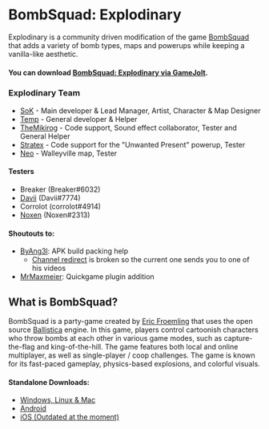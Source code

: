 # BombSquad: Explodinary

Explodinary is a community driven modification of the game [BombSquad](*#what-is-bombsquad) that adds a variety of bomb types, maps and powerups while keeping a vanilla-like aesthetic.
#### You can download [BombSquad: Explodinary via GameJolt](https://gamejolt.com/games/explodinary/784397).

### Explodinary Team
* [SoK](https://www.youtube.com/@SoK05/about) - Main developer & Lead Manager, Artist, Character & Map Designer
* [Temp](https://www.youtube.com/@TrialTemp/about) - General developer & Helper
* [TheMikirog](https://www.youtube.com/@TheMikirog/about) - Code support, Sound effect collaborator, Tester and General Helper
* [Stratex](https://github.com/HypeStratex) - Code support for the "Unwanted Present" powerup, Tester
* [Neo]() - Walleyville map, Tester
#### Testers
* Breaker (Breaker#6032)
* [Davii](https://www.youtube.com/@DaviiWasTaken/about) (Davii#7774)
* Corrolot (corrolot#4914)
* [Noxen](https://www.youtube.com/@NoxenZero/about) (Noxen#2313)
#### Shoutouts to:
* [ByAng3l](https://www.youtube.com/watch?v=xqbIKT7spF8): APK build packing help
  - [Channel redirect](https://www.youtube.com/@JoseANG3LYT/about) is broken so the current one sends you to one of his videos
* [MrMaxmeier](https://github.com/Mrmaxmeier): Quickgame plugin addition

## What is BombSquad?
BombSquad is a party-game created by [Eric Froemling](https://www.froemling.net/about) that uses the open source [Ballistica](https://github.com/efroemling/ballistica) engine.
In this game, players control cartoonish characters who throw bombs at each other in various game modes, such as capture-the-flag and king-of-the-hill. The game features both local and online multiplayer, as well as single-player / coop challenges. The game is known for its fast-paced gameplay, physics-based explosions, and colorful visuals.

#### Standalone Downloads:
  - [Windows, Linux & Mac](https://ballistica.net/downloads)
  - [Android](https://play.google.com/store/apps/details?id=net.froemling.bombsquad&hl=en_US&gl=US)
  - [iOS (Outdated at the moment)](https://apps.apple.com/us/app/bombsquad/id416482767?mt=12)

<!--
[Markdown](https://docs.github.com/github/writing-on-github/getting-started-with-writing-and-formatting-on-github/basic-writing-and-formatting-syntax)
-->
